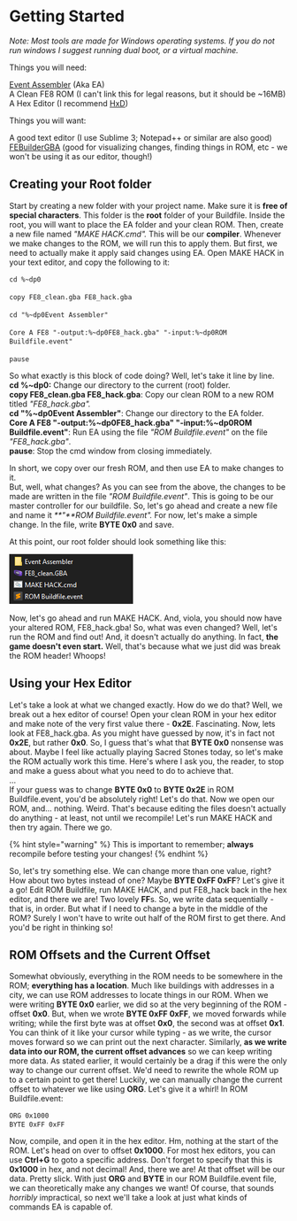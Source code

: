 # Getting Started

_Note: Most tools are made for Windows operating systems. If you do not run windows I suggest running dual boot, or a virtual machine._

Things you will need:

[Event Assembler](https://feuniverse.us/t/event-assembler/1749) \(Aka EA\)  
A Clean FE8 ROM \(I can't link this for legal reasons, but it should be ~16MB\)  
A Hex Editor \(I recommend [HxD](https://mh-nexus.de/en/hxd/)\)

Things you will want:

A good text editor \(I use Sublime 3; Notepad++ or similar are also good\)  
[FEBuilderGBA](https://feuniverse.us/t/fe-builder-gba-if-you-have-any-questions-attach-report7z/2845) \(good for visualizing changes, finding things in ROM, etc - we won't be using it as our editor, though!\)

## Creating your Root folder

Start by creating a new folder with your project name. Make sure it is **free of special characters**. This folder is the **root** folder of your Buildfile. Inside the root, you will want to place the EA folder and your clean ROM. Then, create a new file named _"MAKE HACK.cmd"._ This will be our **compiler**. Whenever we make changes to the ROM, we will run this to apply them. But first, we need to actually make it apply said changes using EA. Open MAKE HACK in your text editor, and copy the following to it:

```text
cd %~dp0

copy FE8_clean.gba FE8_hack.gba

cd "%~dp0Event Assembler"

Core A FE8 "-output:%~dp0FE8_hack.gba" "-input:%~dp0ROM Buildfile.event"

pause
```

So what exactly is this block of code doing? Well, let's take it line by line.  
**cd %~dp0:** Change our directory to the current \(root\) folder.  
**copy FE8\_clean.gba FE8\_hack.gba**: Copy our clean ROM to a new ROM titled _"FE8\_hack.gba"._  
**cd "%~dp0Event Assembler"**: Change our directory to the EA folder.  
**Core A FE8 "-output:%~dp0FE8\_hack.gba" "-input:%~dp0ROM Buildfile.event"**: Run EA using the file _"ROM Buildfile.event"_ on the file _"FE8\_hack.gba"_.  
**pause**: Stop the cmd window from closing immediately.

In short, we copy over our fresh ROM, and then use EA to make changes to it.  
But, well, what changes? As you can see from the above, the changes to be made are written in the file _"ROM Buildfile.event"_. This is going to be our master controller for our buildfile. So, let's go ahead and create a new file and name it _**"**ROM Buildfile.event"._ For now, let's make a simple change. In the file, write **BYTE 0x0** and save.

At this point, our root folder should look something like this:

![](../.gitbook/assets/root.png)

Now, let's go ahead and run MAKE HACK. And, viola, you should now have your altered ROM, FE8\_hack.gba! So, what was even changed? Well, let's run the ROM and find out! And, it doesn't actually do anything. In fact, **the game doesn't even start.** Well, that's because what we just did was break the ROM header! Whoops!

## Using your Hex Editor

Let's take a look at what we changed exactly. How do we do that? Well, we break out a hex editor of course! Open your clean ROM in your hex editor and make note of the very first value there - **0x2E**. Fascinating. Now, lets look at FE8\_hack.gba. As you might have guessed by now, it's in fact not **0x2E**, but rather **0x0**. So, I guess that's what that **BYTE 0x0** nonsense was about. Maybe I feel like actually playing Sacred Stones today, so let's make the ROM actually work this time. Here's where I ask you, the reader, to stop and make a guess about what you need to do to achieve that.  
...  
If your guess was to change **BYTE 0x0** to **BYTE 0x2E** in ROM Buildfile.event, you'd be absolutely right! Let's do that. Now we open our ROM, and... nothing. Weird. That's because editing the files doesn't actually do anything - at least, not until we recompile! Let's run MAKE HACK and then try again. There we go. 

{% hint style="warning" %}
This is important to remember; **always** recompile before testing your changes!
{% endhint %}

So, let's try something else. We can change more than one value, right? How about two bytes instead of one? Maybe **BYTE 0xFF 0xFF**? Let's give it a go! Edit ROM Buildfile, run MAKE HACK, and put FE8\_hack back in the hex editor, and there we are! Two lovely **FF**s. So, we write data sequentially - that is, in order. But what if I need to change a byte in the middle of the ROM? Surely I won't have to write out half of the ROM first to get there. And you'd be right in thinking so!

## ROM Offsets and the Current Offset

Somewhat obviously, everything in the ROM needs to be somewhere in the ROM; **everything has a location**. Much like buildings with addresses in a city, we can use ROM addresses to locate things in our ROM. When we were writing **BYTE 0x0** earlier, we did so at the very beginning of the ROM - offset **0x0**. But, when we wrote **BYTE 0xFF 0xFF**, we moved forwards while writing; while the first byte was at offset **0x0**, the second was at offset **0x1**. You can think of it like your cursor while typing - as we write, the cursor moves forward so we can print out the next character. Similarly, **as we write data into our ROM, the current offset advances** so we can keep writing more data. As stated earlier, it would certainly be a drag if this were the only way to change our current offset. We'd need to rewrite the whole ROM up to a certain point to get there! Luckily, we can manually change the current offset to whatever we like using **ORG**. Let's give it a whirl! In ROM Buildfile.event:

```text
ORG 0x1000
BYTE 0xFF 0xFF
```

Now, compile, and open it in the hex editor. Hm, nothing at the start of the ROM. Let's head on over to offset **0x1000**. For most hex editors, you can use **Ctrl+G** to goto a specific address. Don't forget to specify that this is **0x1000** in hex, and not decimal! And, there we are! At that offset will be our data. Pretty slick. With just **ORG** and **BYTE** in our ROM Buildfile.event file, we can theoretically make any changes we want! Of course, that sounds _horribly_ impractical, so next we'll take a look at just what kinds of commands EA is capable of.

